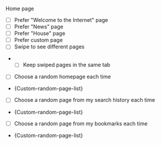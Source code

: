 Home page

- [ ] Prefer "Welcome to the Internet" page
- [ ] Prefer "News" page
- [ ] Prefer "House" page
- [ ] Prefer custom page
- [ ] Swipe to see different pages
- - [ ] Keep swiped pages in the same tab
- [ ] Choose a random homepage each time
- {Custom-random-page-list}
- [ ] Choose a random page from my search history each time
- {Custom-random-page-list}
- [ ] Choose a random page from my bookmarks each time
- {Custom-random-page-list}

